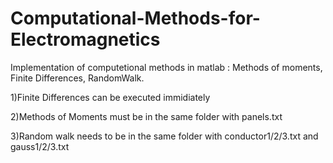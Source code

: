# Computational-Methods-for-Electromagnetics
Implementation of computetional methods in matlab : Methods of moments, Finite Differences, RandomWalk.

1)Finite Differences can be executed immidiately

2)Methods of Moments must be in the same folder with panels.txt

3)Random walk needs to be in the same folder with conductor1/2/3.txt and gauss1/2/3.txt
